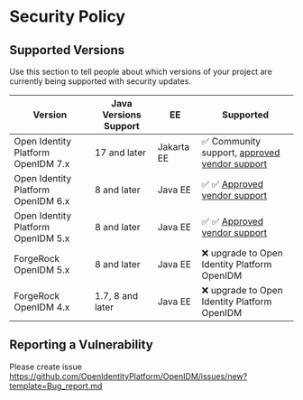 # Security Policy

## Supported Versions

Use this section to tell people about which versions of your project are
currently being supported with security updates.

| Version                            | Java Versions Support | EE         | Supported                                                                                                                                   |
|------------------------------------|-----------------------|------------|---------------------------------------------------------------------------------------------------------------------------------------------|
| Open Identity Platform OpenIDM 7.x | 17 and later          | Jakarta EE | :white_check_mark: Community support, [approved vendor support](https://github.com/OpenIdentityPlatform/.github/wiki/Approved-Vendor-List)  |
| Open Identity Platform OpenIDM 6.x | 8 and later           | Java EE    | :white_check_mark: :white_check_mark: [Approved vendor support](https://github.com/OpenIdentityPlatform/.github/wiki/Approved-Vendor-List)  |
| Open Identity Platform OpenIDM 5.x | 8 and later           | Java EE    | :white_check_mark: :white_check_mark: [Approved vendor support](https://github.com/OpenIdentityPlatform/.github/wiki/Approved-Vendor-List)  |
| ForgeRock OpenIDM 5.x              | 8 and later           | Java EE    | :x: upgrade to Open Identity Platform OpenIDM                                                                                               |
| ForgeRock OpenIDM 4.x              | 1.7, 8 and later      | Java EE    | :x: upgrade to Open Identity Platform OpenIDM                                                                                               |

## Reporting a Vulnerability

Please create issue https://github.com/OpenIdentityPlatform/OpenIDM/issues/new?template=Bug_report.md